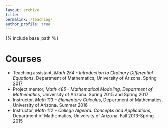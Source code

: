 ```yaml
---
layout: archive
title: 
permalink: /teaching/
author_profile: true
---
```


{% include base_path %}

<!-- {% for post in site.teaching reversed %}
  {% include archive-single.html %}
{% endfor %}
 -->
 
Courses
======
<ul>
  <li>Teaching assistant, <i>Math 254 - Introduction to Ordinary Differential Equations</i>, Department of Mathematics, University of Arizona. Spring 2017
    </li>
  <li>Project mentor, <i>Math 485 - Mathematical Modeling, Department of Mathematics</i>, University of Arizona. Spring 2015 and Spring 2017
    </li>
  <li>Instructor, <i>Math 113 - Elementary Calculus</i>, Department of Mathematics, University of Arizona. Summer 2016
    </li>
  <li>Instructor, <i>Math 112 - College Algebra: Concepts and Applications</i>, Department of Mathematics, University of Arizona. Fall 2013-Spring 2015
    </li>
</ul>

